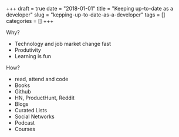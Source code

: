 +++
draft = true
date = "2018-01-01"
title = "Keeping up-to-date as a developer"
slug = "kepping-up-to-date-as-a-developer"
tags = []
categories = []
+++

Why?

- Technology and job market change fast
- Produtivity
- Learning is fun

How?

- read, attend and code
- Books
- Github
- HN, ProductHunt, Reddit
- Blogs
- Curated Lists
- Social Networks
- Podcast
- Courses


